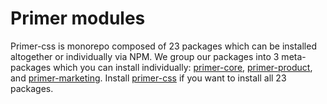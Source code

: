 # Primer modules

Primer-css is monorepo composed of 23 packages which can be installed altogether or individually via NPM. We group our packages into 3 meta-packages which you can install individually: [primer-core](primer-core), [primer-product](primer-product), and [primer-marketing](primer-marketing). Install [primer-css](primer-css) if you want to install all 23 packages.
